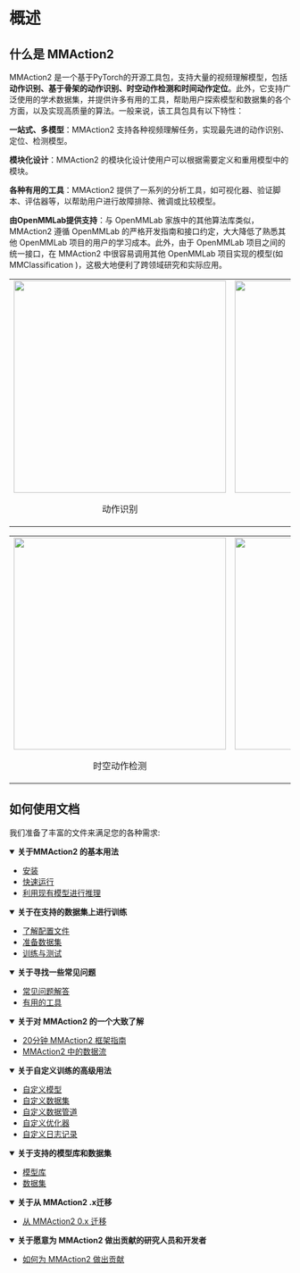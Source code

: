 # 概述

## 什么是 MMAction2

MMAction2 是一个基于PyTorch的开源工具包，支持大量的视频理解模型，包括**动作识别、基于骨架的动作识别、时空动作检测和时间动作定位**。此外，它支持广泛使用的学术数据集，并提供许多有用的工具，帮助用户探索模型和数据集的各个方面，以及实现高质量的算法。一般来说，该工具包具有以下特性：

**一站式、多模型**：MMAction2 支持各种视频理解任务，实现最先进的动作识别、定位、检测模型。

**模块化设计**：MMAction2 的模块化设计使用户可以根据需要定义和重用模型中的模块。

**各种有用的工具**：MMAction2 提供了一系列的分析工具，如可视化器、验证脚本、评估器等，以帮助用户进行故障排除、微调或比较模型。

**由OpenMMLab提供支持**：与 OpenMMLab 家族中的其他算法库类似，MMAction2 遵循 OpenMMLab 的严格开发指南和接口约定，大大降低了熟悉其他 OpenMMLab 项目的用户的学习成本。此外，由于 OpenMMLab 项目之间的统一接口，在 MMAction2 中很容易调用其他 OpenMMLab 项目实现的模型(如 MMClassification )，这极大地便利了跨领域研究和实际应用。

<table><tr>
  <td><img src="https://github.com/open-mmlab/mmaction2/raw/main/resources/mmaction2_overview.gif" width="380px">
    <p style="text-align: center;">动作识别</p></td>
  <td><img src="https://user-images.githubusercontent.com/34324155/123989146-2ecae680-d9fb-11eb-916b-b9db5563a9e5.gif" width="380px"><br>
    <p style="text-align: center;">基于骨架的动作识别</p></td>
</table></tr>
<table><tr>
  <td><img src="https://user-images.githubusercontent.com/30782254/155710881-bb26863e-fcb4-458e-b0c4-33cd79f96901.gif" width="380px">
    <p style="text-align: center;">时空动作检测</p></td>
  <td><img src="https://github.com/open-mmlab/mmaction2/raw/main/resources/spatio-temporal-det.gif" width="380px"><br>
    <p style="text-align: center;">时空动作检测</p></td>
</table></tr>

## 如何使用文档

我们准备了丰富的文件来满足您的各种需求:

<details open>
<summary><b> 关于MMAction2 的基本用法</b></summary>

- [安装](installation.md)
- [快速运行](quick_run.md)
- [利用现有模型进行推理](../user_guides/3_inference.md)

</details>

<details open>
<summary><b>关于在支持的数据集上进行训练</b></summary>

- [了解配置文件](../user_guides/1_config.md)
- [准备数据集](../user_guides/2_data_prepare.md)
- [训练与测试](../user_guides/train_test.md)

</details>

<details open>
<summary><b>关于寻找一些常见问题</b></summary>

- [常见问题解答](faq.md)
- [有用的工具](../useful_tools.md)

</details>

<details open>
<summary><b>关于对 MMAction2 的一个大致了解</b></summary>

- [20分钟 MMAction2 框架指南](guide_to_framework.md)
- [MMAction2 中的数据流](../advanced_guides/dataflow.md)

</details>

<details open>
<summary><b>关于自定义训练的高级用法</b></summary>

- [自定义模型](../advanced_guides/customize_models.md)
- [自定义数据集](../advanced_guides/customize_dataset.md)
- [自定义数据管道](../advanced_guides/customize_pipeline.md)
- [自定义优化器](../advanced_guides/customize_optimizer.md)
- [自定义日志记录](../advanced_guides/customize_logging.md)

</details>

<details open>
<summary><b>关于支持的模型库和数据集</b></summary>

- [模型库](../model_zoo/modelzoo.md)
- [数据集](../datasetzoo.md)

</details>

<details open>
<summary><b>关于从 MMAction2 .x迁移</b></summary>

- [从 MMAction2 0.x 迁移](../migration.md)

</details>

<details open>
<summary><b>关于愿意为 MMAction2 做出贡献的研究人员和开发者</b></summary>

- [如何为 MMAction2 做出贡献](contribution_guide.md)

</details>
